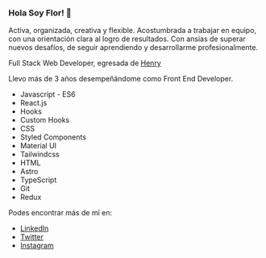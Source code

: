 ### Hola Soy Flor! 👋

Activa, organizada, creativa y flexible. Acostumbrada a trabajar en equipo, con una orientación clara al logro de resultados. Con ansias de superar nuevos desafíos, de seguir aprendiendo y desarrollarme profesionalmente. 

Full Stack Web Developer, egresada de [Henry](https://www.soyhenry.com/)

Llevo más de 3 años desempeñándome como Front End Developer.

* Javascript - ES6
* React.js
* Hooks
* Custom Hooks
* CSS
* Styled Components
* Material UI
* Tailwindcss
* HTML
* Astro
* TypeScript
* Git
* Redux

Podes encontrar más de mí en:
- [LinkedIn](https://www.linkedin.com/in/florencia-ciccione/)
- [Twitter](https://twitter.com/FlorCiccione)
- [Instagram](https://www.instagram.com/florenciaciccione/)

<!--
**florciccione/florciccione** is a ✨ _special_ ✨ repository because its `README.md` (this file) appears on your GitHub profile.

Here are some ideas to get you started:

- 🔭 I’m currently working on ...
- 🌱 I’m currently learning ...
- 👯 I’m looking to collaborate on ...
- 🤔 I’m looking for help with ...
- 💬 Ask me about ...
- 📫 How to reach me: ...
- 😄 Pronouns: ...
- ⚡ Fun fact: ...
-->
